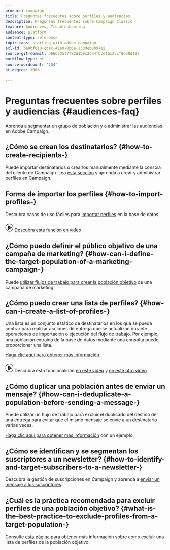 ```yaml
---
product: campaign
title: Preguntas frecuentes sobre perfiles y audiencias
description: Preguntas frecuentes sobre Campaign Classic
feature: Audiences, Troubleshooting
audience: platform
content-type: reference
topic-tags: starting-with-adobe-campaign
exl-id: ba8bf610-cbac-41e9-8b6e-130deb8b97e2
source-git-commit: b666535f7f82d1b8c2da4fbce1bc25cf8d39d187
workflow-type: ht
source-wordcount: '254'
ht-degree: 100%

---
```


# Preguntas frecuentes sobre perfiles y audiencias {#audiences-faq}



Aprenda a segmentar un grupo de población y a administrar las audiencias en Adobe Campaign.

## ¿Cómo se crean los destinatarios?  {#how-to-create-recipients-}

Puede importar destinatarios o crearlos manualmente mediante la consola del cliente de Campaign. Lea [esta sección](../../platform/using/about-profiles.md) y aprenda a crear y administrar perfiles en Campaign.

## Forma de importar los perfiles {#how-to-import-profiles-}

Descubra casos de uso fáciles para [importar perfiles](../../platform/using/import-operations-samples.md) en la base de datos.

![](assets/do-not-localize/how-to-video.png) [Descubra esta función en vídeo](https://experienceleague.adobe.com/docs/campaign-classic-learn/tutorials/profile-management/importing-profiles.html?lang=es)

## ¿Cómo puedo definir el público objetivo de una campaña de marketing?  {#how-can-i-define-the-target-population-of-a-marketing-campaign-}

Puede [utilizar flujos de trabajo para crear la población objetivo](../../campaign/using/marketing-campaign-deliveries.md#building-the-main-target-in-a-workflow) de una campaña de marketing.


## ¿Cómo puedo crear una lista de perfiles?  {#how-can-i-create-a-list-of-profiles-}

Una lista es un conjunto estático de destinatarios en los que se puede centrar para realizar acciones de entrega que se actualizan durante operaciones de importación o ejecución del flujo de trabajo. Por ejemplo, una población extraída de la base de datos mediante una consulta puede proporcionar una lista.

[Haga clic aquí para obtener más información](../../platform/using/creating-and-managing-lists.md#creating-a-profile-list-from-a-group).

![](assets/do-not-localize/how-to-video.png) Descubra esta funcionalidad [en este vídeo](https://experienceleague.adobe.com/docs/campaign-classic-learn/tutorials/profile-management/creating-a-list-of-recipients-with-a-workflow.html?lang=es) y [en este otro vídeo](https://experienceleague.adobe.com/docs/campaign-classic-learn/tutorials/profile-management/creating-a-list-of-recipients.html?lang=es)

## ¿Cómo duplicar una población antes de enviar un mensaje?  {#how-can-i-deduplicate-a-population-before-sending-a-message-}

Puede utilizar un flujo de trabajo para excluir el duplicado del destino de una entrega para evitar que el mismo mensaje se envíe a un destinatario varias veces.

[Haga clic aquí para obtener más información](../../workflow/using/deduplication.md#example--identify-the-duplicates-before-a-delivery) con un ejemplo.

## ¿Cómo se identifican y se segmentan los suscriptores a un newsletter?  {#how-to-identify-and-target-subscribers-to-a-newsletter-}

Descubra la gestión de suscripciones en Campaign y aprenda a [enviar un mensaje a los suscriptores](../../delivery/using/managing-subscriptions.md).

## ¿Cuál es la práctica recomendada para excluir perfiles de una población objetivo?  {#what-is-the-best-practice-to-exclude-profiles-from-a-target-population-}

Consulte [esta página](../../workflow/using/read-list.md) para obtener más información sobre cómo excluir una lista de perfiles de la población objetivo.
